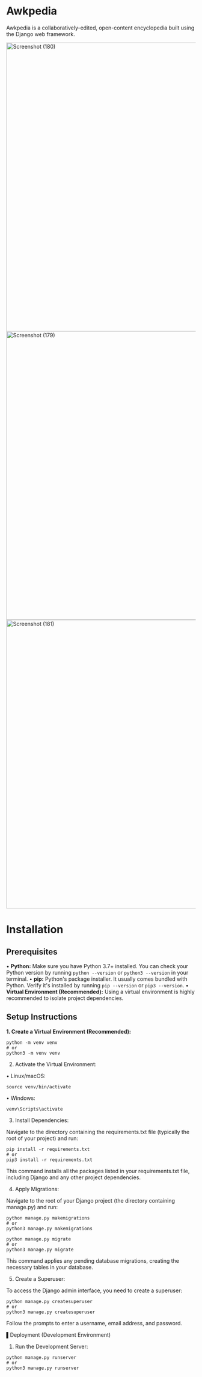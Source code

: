 # Awkpedia

Awkpedia is a collaboratively-edited, open-content encyclopedia built using the Django web framework.

<img width="1366" height="768" alt="Screenshot (180)" src="https://github.com/user-attachments/assets/ebe026c0-2de6-4461-8fc0-fbc6e86b8812" />
<img width="1366" height="768" alt="Screenshot (179)" src="https://github.com/user-attachments/assets/6adbf691-35a1-4dd9-a9b1-278ba901db86" />
<img width="1366" height="768" alt="Screenshot (181)" src="https://github.com/user-attachments/assets/d2a62e82-04b3-4d91-95e0-968bdc9a4b55" />

# Installation

## Prerequisites

•   **Python:**  Make sure you have Python 3.7+ installed. You can check your Python version by running `python --version` or `python3 --version` in your terminal.
•   **pip:**  Python's package installer.  It usually comes bundled with Python. Verify it's installed by running `pip --version` or `pip3 --version`.
•   **Virtual Environment (Recommended):**  Using a virtual environment is highly recommended to isolate project dependencies.

## Setup Instructions

**1. Create a Virtual Environment (Recommended):**

```
python -m venv venv
# or
python3 -m venv venv 
```

2. Activate the Virtual Environment:

  •  Linux/macOS:

    
```
source venv/bin/activate
```

  •  Windows:

    
```
venv\Scripts\activate
```

3. Install Dependencies:

  Navigate to the directory containing the requirements.txt file (typically the root of your project) and run:

  
```
pip install -r requirements.txt
# or
pip3 install -r requirements.txt 
```

  This command installs all the packages listed in your requirements.txt file, including Django and any other project dependencies.

4. Apply Migrations:

  Navigate to the root of your Django project (the directory containing manage.py) and run:

  
```
python manage.py makemigrations
# or
python3 manage.py makemigrations

python manage.py migrate
# or
python3 manage.py migrate
```

  This command applies any pending database migrations, creating the necessary tables in your database.

5. Create a Superuser:

  To access the Django admin interface, you need to create a superuser:

  
```
python manage.py createsuperuser
# or
python3 manage.py createsuperuser
```

  Follow the prompts to enter a username, email address, and password.

▌Deployment (Development Environment)

1. Run the Development Server:

  
```
python manage.py runserver
# or
python3 manage.py runserver
```
